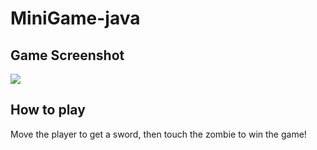 # MiniGame-java
## Game Screenshot
![](https://i.imgur.com/YbDY3EG.png)

## How to play
Move the player to get a sword, then touch the zombie to win the game!